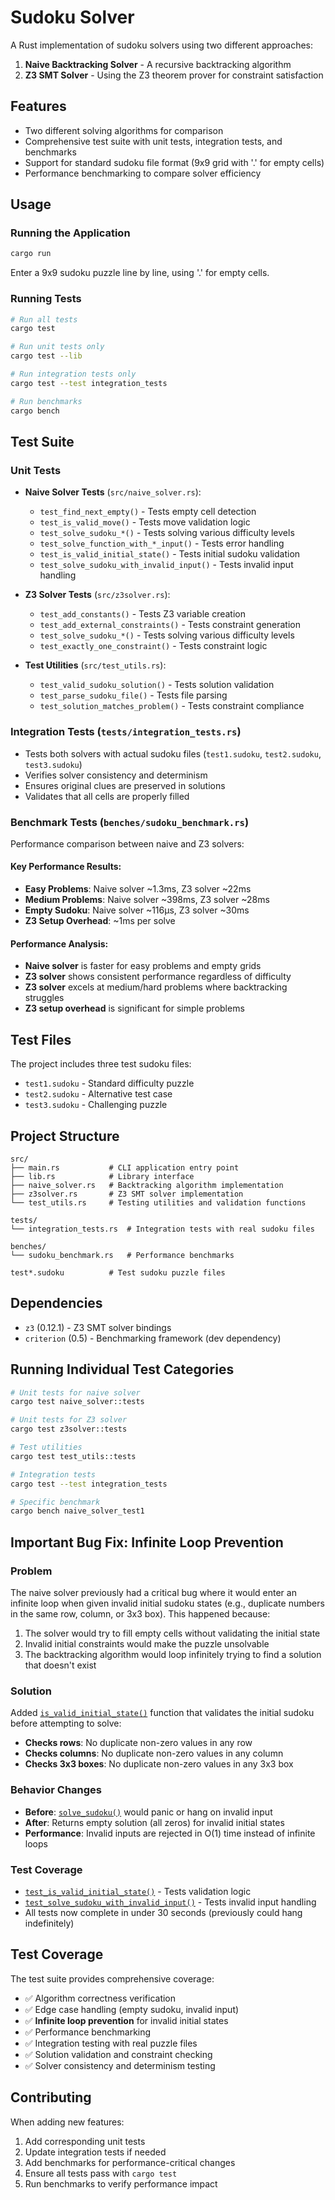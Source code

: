 # Sudoku Solver

A Rust implementation of sudoku solvers using two different approaches:
1. **Naive Backtracking Solver** - A recursive backtracking algorithm
2. **Z3 SMT Solver** - Using the Z3 theorem prover for constraint satisfaction

## Features

- Two different solving algorithms for comparison
- Comprehensive test suite with unit tests, integration tests, and benchmarks
- Support for standard sudoku file format (9x9 grid with '.' for empty cells)
- Performance benchmarking to compare solver efficiency

## Usage

### Running the Application
```bash
cargo run
```
Enter a 9x9 sudoku puzzle line by line, using '.' for empty cells.

### Running Tests
```bash
# Run all tests
cargo test

# Run unit tests only
cargo test --lib

# Run integration tests only
cargo test --test integration_tests

# Run benchmarks
cargo bench
```

## Test Suite

### Unit Tests
- **Naive Solver Tests** (`src/naive_solver.rs`):
  - `test_find_next_empty()` - Tests empty cell detection
  - `test_is_valid_move()` - Tests move validation logic
  - `test_solve_sudoku_*()` - Tests solving various difficulty levels
  - `test_solve_function_with_*_input()` - Tests error handling
  - `test_is_valid_initial_state()` - Tests initial sudoku validation
  - `test_solve_sudoku_with_invalid_input()` - Tests invalid input handling

- **Z3 Solver Tests** (`src/z3solver.rs`):
  - `test_add_constants()` - Tests Z3 variable creation
  - `test_add_external_constraints()` - Tests constraint generation
  - `test_solve_sudoku_*()` - Tests solving various difficulty levels
  - `test_exactly_one_constraint()` - Tests constraint logic

- **Test Utilities** (`src/test_utils.rs`):
  - `test_valid_sudoku_solution()` - Tests solution validation
  - `test_parse_sudoku_file()` - Tests file parsing
  - `test_solution_matches_problem()` - Tests constraint compliance

### Integration Tests (`tests/integration_tests.rs`)
- Tests both solvers with actual sudoku files (`test1.sudoku`, `test2.sudoku`, `test3.sudoku`)
- Verifies solver consistency and determinism
- Ensures original clues are preserved in solutions
- Validates that all cells are properly filled

### Benchmark Tests (`benches/sudoku_benchmark.rs`)
Performance comparison between naive and Z3 solvers:

#### Key Performance Results:
- **Easy Problems**: Naive solver ~1.3ms, Z3 solver ~22ms
- **Medium Problems**: Naive solver ~398ms, Z3 solver ~28ms  
- **Empty Sudoku**: Naive solver ~116μs, Z3 solver ~30ms
- **Z3 Setup Overhead**: ~1ms per solve

#### Performance Analysis:
- **Naive solver** is faster for easy problems and empty grids
- **Z3 solver** shows consistent performance regardless of difficulty
- **Z3 solver** excels at medium/hard problems where backtracking struggles
- **Z3 setup overhead** is significant for simple problems

## Test Files

The project includes three test sudoku files:
- `test1.sudoku` - Standard difficulty puzzle
- `test2.sudoku` - Alternative test case  
- `test3.sudoku` - Challenging puzzle

## Project Structure

```
src/
├── main.rs           # CLI application entry point
├── lib.rs            # Library interface
├── naive_solver.rs   # Backtracking algorithm implementation
├── z3solver.rs       # Z3 SMT solver implementation
└── test_utils.rs     # Testing utilities and validation functions

tests/
└── integration_tests.rs  # Integration tests with real sudoku files

benches/
└── sudoku_benchmark.rs   # Performance benchmarks

test*.sudoku          # Test sudoku puzzle files
```

## Dependencies

- `z3` (0.12.1) - Z3 SMT solver bindings
- `criterion` (0.5) - Benchmarking framework (dev dependency)

## Running Individual Test Categories

```bash
# Unit tests for naive solver
cargo test naive_solver::tests

# Unit tests for Z3 solver  
cargo test z3solver::tests

# Test utilities
cargo test test_utils::tests

# Integration tests
cargo test --test integration_tests

# Specific benchmark
cargo bench naive_solver_test1
```

## Important Bug Fix: Infinite Loop Prevention

### Problem
The naive solver previously had a critical bug where it would enter an infinite loop when given invalid initial sudoku states (e.g., duplicate numbers in the same row, column, or 3x3 box). This happened because:

1. The solver would try to fill empty cells without validating the initial state
2. Invalid initial constraints would make the puzzle unsolvable
3. The backtracking algorithm would loop infinitely trying to find a solution that doesn't exist

### Solution
Added [`is_valid_initial_state()`](src/naive_solver.rs:25) function that validates the initial sudoku before attempting to solve:

- **Checks rows**: No duplicate non-zero values in any row
- **Checks columns**: No duplicate non-zero values in any column
- **Checks 3x3 boxes**: No duplicate non-zero values in any 3x3 box

### Behavior Changes
- **Before**: [`solve_sudoku()`](src/naive_solver.rs:67) would panic or hang on invalid input
- **After**: Returns empty solution (all zeros) for invalid initial states
- **Performance**: Invalid inputs are rejected in O(1) time instead of infinite loops

### Test Coverage
- [`test_is_valid_initial_state()`](src/naive_solver.rs:275) - Tests validation logic
- [`test_solve_sudoku_with_invalid_input()`](src/naive_solver.rs:240) - Tests invalid input handling
- All tests now complete in under 30 seconds (previously could hang indefinitely)

## Test Coverage

The test suite provides comprehensive coverage:
- ✅ Algorithm correctness verification
- ✅ Edge case handling (empty sudoku, invalid input)
- ✅ **Infinite loop prevention** for invalid initial states
- ✅ Performance benchmarking
- ✅ Integration testing with real puzzle files
- ✅ Solution validation and constraint checking
- ✅ Solver consistency and determinism testing

## Contributing

When adding new features:
1. Add corresponding unit tests
2. Update integration tests if needed
3. Add benchmarks for performance-critical changes
4. Ensure all tests pass with `cargo test`
5. Run benchmarks to verify performance impact